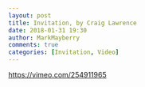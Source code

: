 ```yaml
---
layout: post
title: Invitation, by Craig Lawrence
date: 2018-01-31 19:30
author: MarkMayberry
comments: true
categories: [Invitation, Video]
---
```

https://vimeo.com/254911965
